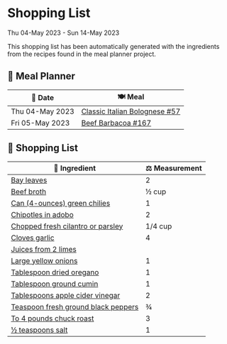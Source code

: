 # Shopping List

Thu 04-May 2023 - Sun 14-May 2023

This shopping list has been automatically generated with the ingredients from the recipes found in the meal planner project.

## 📅 Meal Planner

|📅 Date| 🍽️ Meal|
|----|----|
|Thu 04-May 2023|[Classic Italian Bolognese #57](https://github.com/bryanbr23/Recipes/issues/57)|
|Fri 05-May 2023|[Beef Barbacoa #167](https://github.com/bryanbr23/Recipes/issues/167)|

## 🛒 Shopping List

| 🍌 Ingredient| ⚖️ Measurement|
|----------|-----------|
|[Bay leaves](https://www.sainsburys.co.uk/gol-ui/SearchResults/Bay%20leaves)|2|
|[Beef broth](https://www.sainsburys.co.uk/gol-ui/SearchResults/Beef%20broth)|½ cup|
|[Can (4-ounces) green chilies](https://www.sainsburys.co.uk/gol-ui/SearchResults/Can%20(4-ounces)%20green%20chilies)|1|
|[Chipotles in adobo](https://www.sainsburys.co.uk/gol-ui/SearchResults/Chipotles%20in%20adobo)|2|
|[Chopped fresh cilantro or parsley](https://www.sainsburys.co.uk/gol-ui/SearchResults/Chopped%20fresh%20cilantro%20or%20parsley)|1/4 cup|
|[Cloves garlic](https://www.sainsburys.co.uk/gol-ui/SearchResults/Cloves%20garlic)|4|
|[Juices from 2 limes](https://www.sainsburys.co.uk/gol-ui/SearchResults/Juices%20from%202%20limes)||
|[Large yellow onions](https://www.sainsburys.co.uk/gol-ui/SearchResults/Large%20yellow%20onions)|1|
|[Tablespoon dried oregano](https://www.sainsburys.co.uk/gol-ui/SearchResults/Tablespoon%20dried%20oregano)|1|
|[Tablespoon ground cumin](https://www.sainsburys.co.uk/gol-ui/SearchResults/Tablespoon%20ground%20cumin)|1|
|[Tablespoons apple cider vinegar](https://www.sainsburys.co.uk/gol-ui/SearchResults/Tablespoons%20apple%20cider%20vinegar)|2|
|[Teaspoon fresh ground black peppers](https://www.sainsburys.co.uk/gol-ui/SearchResults/Teaspoon%20fresh%20ground%20black%20peppers)|¾|
|[To 4 pounds chuck roast](https://www.sainsburys.co.uk/gol-ui/SearchResults/To%204%20pounds%20chuck%20roast)|3|
|[½ teaspoons salt](https://www.sainsburys.co.uk/gol-ui/SearchResults/½%20teaspoons%20salt)|1|
